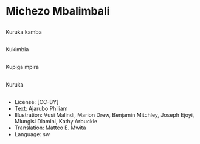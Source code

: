 # Michezo Mbalimbali

##
Kuruka kamba

##
Kukimbia

##
Kupiga mpira

##
Kuruka

##
* License: [CC-BY]
* Text: Ajarubo Philiam
* Illustration: Vusi Malindi, Marion Drew, Benjamin Mitchley, Joseph Ejoyi, Mlungisi Dlamini, Kathy Arbuckle
* Translation: Matteo E. Mwita
* Language: sw
